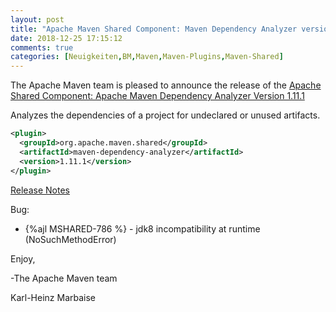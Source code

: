 ```yaml
---
layout: post
title: "Apache Maven Shared Component: Maven Dependency Analyzer version 1.11.1 Released"
date: 2018-12-25 17:15:12
comments: true
categories: [Neuigkeiten,BM,Maven,Maven-Plugins,Maven-Shared]
---
```

The Apache Maven team is pleased to announce the release of the 
[Apache Shared Component: Apache Maven Dependency Analyzer Version 1.11.1](https://maven.apache.org/shared/maven-dependency-analyzer/)

Analyzes the dependencies of a project for undeclared or unused artifacts.

``` xml
<plugin>
  <groupId>org.apache.maven.shared</groupId>
  <artifactId>maven-dependency-analyzer</artifactId>
  <version>1.11.1</version>
</plugin>
```

<!-- more -->

[Release Notes](https://issues.apache.org/jira/secure/ReleaseNote.jspa?projectId=12317922&version=12344667)

Bug:

 * {%ajl MSHARED-786 %} - jdk8 incompatibility at runtime (NoSuchMethodError)

Enjoy,

-The Apache Maven team

Karl-Heinz Marbaise
